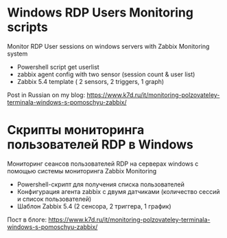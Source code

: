 # Windows RDP Users Monitoring scripts
Monitor RDP User sessions on windows servers with Zabbix Monitoring system

* Powershell script get userlist
* zabbix agent config with two sensor (session count & user list)
* Zabbix 5.4 template ( 2 sensors, 2 triggers, 1 graph)

Post in Russian on my blog: https://www.k7d.ru/it/monitoring-polzovateley-terminala-windows-s-pomoschyu-zabbix/

# Скрипты мониторинга пользователей RDP в Windows
Мониторинг сеансов пользователей RDP на серверах windows с помощью системы мониторинга Zabbix Monitoring

* Powershell-скрипт для получения списка пользователей
* Конфигурация агента zabbix с двумя датчиками (количество сессий и список пользователей)
* Шаблон Zabbix 5.4 (2 сенсора, 2 триггера, 1 график)

Пост в блоге: https://www.k7d.ru/it/monitoring-polzovateley-terminala-windows-s-pomoschyu-zabbix/
